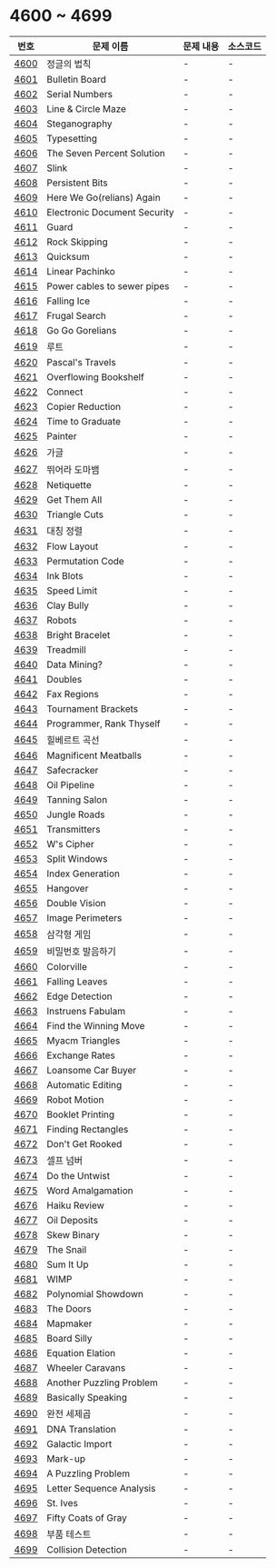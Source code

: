 # 4600 ~ 4699

번호 | 문제 이름 | 문제 내용 | 소스코드
--- | --- | --- | ---
[4600](https://www.acmicpc.net/problem/4600) | 정글의 법칙 | - | -
[4601](https://www.acmicpc.net/problem/4601) | Bulletin Board | - | -
[4602](https://www.acmicpc.net/problem/4602) | Serial Numbers | - | -
[4603](https://www.acmicpc.net/problem/4603) | Line & Circle Maze | - | -
[4604](https://www.acmicpc.net/problem/4604) | Steganography | - | -
[4605](https://www.acmicpc.net/problem/4605) | Typesetting | - | -
[4606](https://www.acmicpc.net/problem/4606) | The Seven Percent Solution | - | -
[4607](https://www.acmicpc.net/problem/4607) | Slink | - | -
[4608](https://www.acmicpc.net/problem/4608) | Persistent Bits | - | -
[4609](https://www.acmicpc.net/problem/4609) | Here We Go(relians) Again | - | -
[4610](https://www.acmicpc.net/problem/4610) | Electronic Document Security | - | -
[4611](https://www.acmicpc.net/problem/4611) | Guard | - | -
[4612](https://www.acmicpc.net/problem/4612) | Rock Skipping | - | -
[4613](https://www.acmicpc.net/problem/4613) | Quicksum | - | -
[4614](https://www.acmicpc.net/problem/4614) | Linear Pachinko | - | -
[4615](https://www.acmicpc.net/problem/4615) | Power cables to sewer pipes | - | -
[4616](https://www.acmicpc.net/problem/4616) | Falling Ice | - | -
[4617](https://www.acmicpc.net/problem/4617) | Frugal Search | - | -
[4618](https://www.acmicpc.net/problem/4618) | Go Go Gorelians | - | -
[4619](https://www.acmicpc.net/problem/4619) | 루트 | - | -
[4620](https://www.acmicpc.net/problem/4620) | Pascal's Travels | - | -
[4621](https://www.acmicpc.net/problem/4621) | Overflowing Bookshelf | - | -
[4622](https://www.acmicpc.net/problem/4622) | Connect | - | -
[4623](https://www.acmicpc.net/problem/4623) | Copier Reduction | - | -
[4624](https://www.acmicpc.net/problem/4624) | Time to Graduate | - | -
[4625](https://www.acmicpc.net/problem/4625) | Painter | - | -
[4626](https://www.acmicpc.net/problem/4626) | 가글 | - | -
[4627](https://www.acmicpc.net/problem/4627) | 뛰어라 도마뱀 | - | -
[4628](https://www.acmicpc.net/problem/4628) | Netiquette | - | -
[4629](https://www.acmicpc.net/problem/4629) | Get Them All | - | -
[4630](https://www.acmicpc.net/problem/4630) | Triangle Cuts | - | -
[4631](https://www.acmicpc.net/problem/4631) | 대칭 정렬 | - | -
[4632](https://www.acmicpc.net/problem/4632) | Flow Layout | - | -
[4633](https://www.acmicpc.net/problem/4633) | Permutation Code | - | -
[4634](https://www.acmicpc.net/problem/4634) | Ink Blots | - | -
[4635](https://www.acmicpc.net/problem/4635) | Speed Limit | - | -
[4636](https://www.acmicpc.net/problem/4636) | Clay Bully | - | -
[4637](https://www.acmicpc.net/problem/4637) | Robots | - | -
[4638](https://www.acmicpc.net/problem/4638) | Bright Bracelet | - | -
[4639](https://www.acmicpc.net/problem/4639) | Treadmill | - | -
[4640](https://www.acmicpc.net/problem/4640) | Data Mining? | - | -
[4641](https://www.acmicpc.net/problem/4641) | Doubles | - | -
[4642](https://www.acmicpc.net/problem/4642) | Fax Regions | - | -
[4643](https://www.acmicpc.net/problem/4643) | Tournament Brackets | - | -
[4644](https://www.acmicpc.net/problem/4644) | Programmer, Rank Thyself | - | -
[4645](https://www.acmicpc.net/problem/4645) | 힐베르트 곡선 | - | -
[4646](https://www.acmicpc.net/problem/4646) | Magnificent Meatballs | - | -
[4647](https://www.acmicpc.net/problem/4647) | Safecracker | - | -
[4648](https://www.acmicpc.net/problem/4648) | Oil Pipeline | - | -
[4649](https://www.acmicpc.net/problem/4649) | Tanning Salon | - | -
[4650](https://www.acmicpc.net/problem/4650) | Jungle Roads | - | -
[4651](https://www.acmicpc.net/problem/4651) | Transmitters | - | -
[4652](https://www.acmicpc.net/problem/4652) | W's Cipher | - | -
[4653](https://www.acmicpc.net/problem/4653) | Split Windows | - | -
[4654](https://www.acmicpc.net/problem/4654) | Index Generation | - | -
[4655](https://www.acmicpc.net/problem/4655) | Hangover | - | -
[4656](https://www.acmicpc.net/problem/4656) | Double Vision | - | -
[4657](https://www.acmicpc.net/problem/4657) | Image Perimeters | - | -
[4658](https://www.acmicpc.net/problem/4658) | 삼각형 게임 | - | -
[4659](https://www.acmicpc.net/problem/4659) | 비밀번호 발음하기 | - | -
[4660](https://www.acmicpc.net/problem/4660) | Colorville | - | -
[4661](https://www.acmicpc.net/problem/4661) | Falling Leaves | - | -
[4662](https://www.acmicpc.net/problem/4662) | Edge Detection | - | -
[4663](https://www.acmicpc.net/problem/4663) | Instruens Fabulam | - | -
[4664](https://www.acmicpc.net/problem/4664) | Find the Winning Move | - | -
[4665](https://www.acmicpc.net/problem/4665) | Myacm Triangles | - | -
[4666](https://www.acmicpc.net/problem/4666) | Exchange Rates | - | -
[4667](https://www.acmicpc.net/problem/4667) | Loansome Car Buyer | - | -
[4668](https://www.acmicpc.net/problem/4668) | Automatic Editing | - | -
[4669](https://www.acmicpc.net/problem/4669) | Robot Motion | - | -
[4670](https://www.acmicpc.net/problem/4670) | Booklet Printing | - | -
[4671](https://www.acmicpc.net/problem/4671) | Finding Rectangles | - | -
[4672](https://www.acmicpc.net/problem/4672) | Don't Get Rooked | - | -
[4673](https://www.acmicpc.net/problem/4673) | 셀프 넘버 | - | -
[4674](https://www.acmicpc.net/problem/4674) | Do the Untwist | - | -
[4675](https://www.acmicpc.net/problem/4675) | Word Amalgamation | - | -
[4676](https://www.acmicpc.net/problem/4676) | Haiku Review | - | -
[4677](https://www.acmicpc.net/problem/4677) | Oil Deposits | - | -
[4678](https://www.acmicpc.net/problem/4678) | Skew Binary | - | -
[4679](https://www.acmicpc.net/problem/4679) | The Snail | - | -
[4680](https://www.acmicpc.net/problem/4680) | Sum It Up | - | -
[4681](https://www.acmicpc.net/problem/4681) | WIMP | - | -
[4682](https://www.acmicpc.net/problem/4682) | Polynomial Showdown | - | -
[4683](https://www.acmicpc.net/problem/4683) | The Doors | - | -
[4684](https://www.acmicpc.net/problem/4684) | Mapmaker | - | -
[4685](https://www.acmicpc.net/problem/4685) | Board Silly | - | -
[4686](https://www.acmicpc.net/problem/4686) | Equation Elation | - | -
[4687](https://www.acmicpc.net/problem/4687) | Wheeler Caravans | - | -
[4688](https://www.acmicpc.net/problem/4688) | Another Puzzling Problem | - | -
[4689](https://www.acmicpc.net/problem/4689) | Basically Speaking | - | -
[4690](https://www.acmicpc.net/problem/4690) | 완전 세제곱 | - | -
[4691](https://www.acmicpc.net/problem/4691) | DNA Translation | - | -
[4692](https://www.acmicpc.net/problem/4692) | Galactic Import | - | -
[4693](https://www.acmicpc.net/problem/4693) | Mark-up | - | -
[4694](https://www.acmicpc.net/problem/4694) | A Puzzling Problem | - | -
[4695](https://www.acmicpc.net/problem/4695) | Letter Sequence Analysis | - | -
[4696](https://www.acmicpc.net/problem/4696) | St. Ives | - | -
[4697](https://www.acmicpc.net/problem/4697) | Fifty Coats of Gray | - | -
[4698](https://www.acmicpc.net/problem/4698) | 부품 테스트 | - | -
[4699](https://www.acmicpc.net/problem/4699) | Collision Detection | - | -
